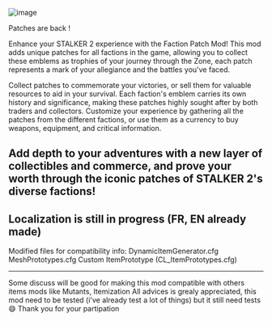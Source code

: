 ![image](https://www.hebergeur-image.fr/uploads/20241203/5919dc1894e3485690388ffcd1ac709bfccc4bca.png)

Patches are back !

Enhance your STALKER 2 experience with the Faction Patch Mod! This mod adds unique patches for all factions in the game, allowing you to collect these emblems as trophies of your journey through the Zone, each patch represents a mark of your allegiance and the battles you've faced.

Collect patches to commemorate your victories, or sell them for valuable resources to aid in your survival. Each faction's emblem carries its own history and significance, making these patches highly sought after by both traders and collectors. Customize your experience by gathering all the patches from the different factions, or use them as a currency to buy weapons, equipment, and critical information.

Add depth to your adventures with a new layer of collectibles and commerce, and prove your worth through the iconic patches of STALKER 2's diverse factions!
---------------------------
Localization is still in progress (FR, EN already made)
---------------------------
Modified files for compatibility info:
DynamicItemGenerator.cfg
MeshPrototypes.cfg
Custom ItemPrototype (CL_ItemPrototypes.cfg)

--------------------------
Some discuss will be good for making this mod compatible with others items mods like Mutants, Itemization
All advices is grealy appreciated, this mod need to be tested (i've already test a lot of things) but it still need tests 😄 
Thank you for your partipation
